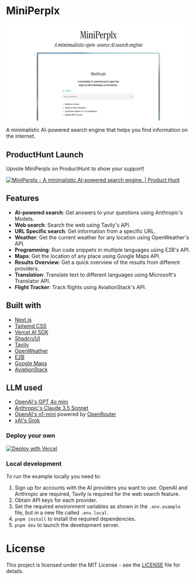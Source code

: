 # MiniPerplx

![MiniPerplx](/app/opengraph-image.png)

A minimalistic AI-powered search engine that helps you find information on the internet.

## ProductHunt Launch

Upvote MiniPerplx on ProductHunt to show your support!

<a href="https://www.producthunt.com/posts/miniperplx?embed=true&utm_source=badge-featured&utm_medium=badge&utm_souce=badge-miniperplx" target="_blank"><img src="https://api.producthunt.com/widgets/embed-image/v1/featured.svg?post_id=481378&theme=light" alt="MiniPerplx - A&#0032;minimalistic&#0032;AI&#0045;powered&#0032;search&#0032;engine&#0046; | Product Hunt" style="width: 250px; height: 54px;" width="250" height="54" /></a>

## Features

- **AI-powered search**: Get answers to your questions using Anthropic's Models.
- **Web search**: Search the web using Tavily's API.
- **URL Specific search**: Get information from a specific URL.
- **Weather**: Get the current weather for any location using OpenWeather's API.
- **Programming**: Run code snippets in multiple languages using E2B's API.
- **Maps**: Get the location of any place using Google Maps API.
- **Results Overview**: Get a quick overview of the results from different providers.
- **Translation**: Translate text to different languages using Microsoft's Translator API.
- **Flight Tracker**: Track flights using AviationStack's API.

## Built with
- [Next.js](https://nextjs.org/)
- [Tailwind CSS](https://tailwindcss.com/)
- [Vercel AI SDK](https://sdk.vercel.ai/docs)
- [Shadcn/UI](https://ui.shadcn.com/)
- [Tavily](https://tavily.com/)
- [OpenWeather](https://openweathermap.org/)
- [E2B](https://e2b.dev/)
- [Google Maps](https://developers.google.com/maps)
- [AviationStack](https://aviationstack.com/)

## LLM used
- [OpenAI's GPT 4o mini](https://openai.com/index/gpt-4o-mini-advancing-cost-efficient-intelligence/)
- [Anthropic's Claude 3.5 Sonnet](https://www.anthropic.com/news/claude-3-5-sonnet/)
- [OpenAI's o1-mini](https://openai.com/index/openai-o1-mini-advancing-cost-efficient-reasoning/) powered by [OpenRouter](https://openrouter.ai/models/openai/o1-mini)
- [xAI's Grok](https://x.ai/grok)
### Deploy your own

[![Deploy with Vercel](https://vercel.com/button)](https://vercel.com/new/clone?repository-url=https%3A%2F%2Fgithub.com%2Fzaidmukaddam%2Fminiperplx&env=OPENAI_API_KEY,ANTHROPIC_API_KEY,GROQ_API_KEY,TAVILY_API_KEY,OPENWEATHER_API_KEY,E2B_API_KEY&envDescription=API%20keys%20needed%20for%20application)

### Local development

To run the example locally you need to:

1. Sign up for accounts with the AI providers you want to use. OpenAI and Anthropic are required, Tavily is required for the web search feature.
2. Obtain API keys for each provider.
3. Set the required environment variables as shown in the `.env.example` file, but in a new file called `.env.local`.
4. `pnpm install` to install the required dependencies.
5. `pnpm dev` to launch the development server.

# License

This project is licensed under the MIT License - see the [LICENSE](LICENSE) file for details.
